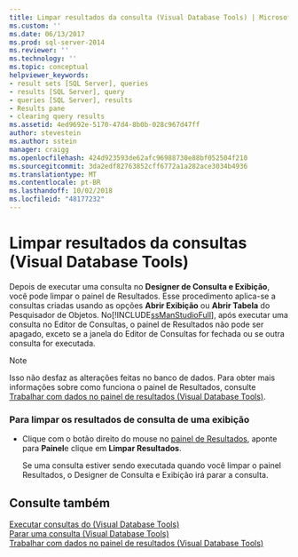 ```yaml
---
title: Limpar resultados da consulta (Visual Database Tools) | Microsoft Docs
ms.custom: ''
ms.date: 06/13/2017
ms.prod: sql-server-2014
ms.reviewer: ''
ms.technology: ''
ms.topic: conceptual
helpviewer_keywords:
- result sets [SQL Server], queries
- results [SQL Server], query
- queries [SQL Server], results
- Results pane
- clearing query results
ms.assetid: 4ed9692e-5170-47d4-8b0b-028c967d47ff
author: stevestein
ms.author: sstein
manager: craigg
ms.openlocfilehash: 424d923593de62afc96988730e88bf052504f210
ms.sourcegitcommit: 3da2edf82763852cff6772a1a282ace3034b4936
ms.translationtype: MT
ms.contentlocale: pt-BR
ms.lasthandoff: 10/02/2018
ms.locfileid: "48177232"
---
```

# <a name="clear-query-results-visual-database-tools"></a>Limpar resultados da consultas (Visual Database Tools)
  Depois de executar uma consulta no **Designer de Consulta e Exibição**, você pode limpar o painel de Resultados. Esse procedimento aplica-se a consultas criadas usando as opções **Abrir Exibição** ou **Abrir Tabela** do Pesquisador de Objetos. No[!INCLUDE[ssManStudioFull](../../includes/ssmanstudiofull-md.md)], após executar uma consulta no Editor de Consultas, o painel de Resultados não pode ser apagado, exceto se a janela do Editor de Consultas for fechada ou se outra consulta for executada.  
  
> [!NOTE]  
>  Isso não desfaz as alterações feitas no banco de dados. Para obter mais informações sobre como funciona o painel de Resultados, consulte [Trabalhar com dados no painel de resultados &#40;Visual Database Tools&#41;](visual-database-tools.md).  
  
### <a name="to-clear-query-results-of-a-view"></a>Para limpar os resultados de consulta de uma exibição  
  
-   Clique com o botão direito do mouse no [painel de Resultados](visual-database-tools.md), aponte para **Painel**e clique em **Limpar Resultados**.  
  
     Se uma consulta estiver sendo executada quando você limpar o painel Resultados, o Designer de Consulta e Exibição irá parar a consulta.  
  
## <a name="see-also"></a>Consulte também  
 [Executar consultas do &#40;Visual Database Tools&#41;](run-queries-visual-database-tools.md)   
 [Parar uma consulta &#40;Visual Database Tools&#41;](stop-a-query-visual-database-tools.md)   
 [Trabalhar com dados no painel de resultados &#40;Visual Database Tools&#41;](visual-database-tools.md)  
  
  
